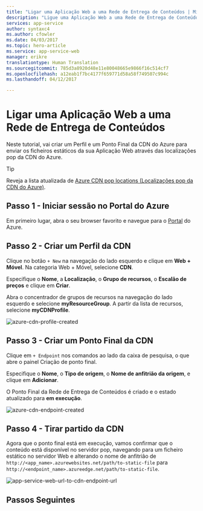 ```yaml
---
title: "Ligar uma Aplicação Web a uma Rede de Entrega de Conteúdos | Microsoft Docs"
description: "Ligue uma Aplicação Web a uma Rede de Entrega de Conteúdos para entregar os seus ficheiros estáticos a partir de nós de extremidade."
services: app-service
author: syntaxc4
ms.author: cfowler
ms.date: 04/03/2017
ms.topic: hero-article
ms.service: app-service-web
manager: erikre
translationtype: Human Translation
ms.sourcegitcommit: 785d3a8920d48e11e80048665e9866f16c514cf7
ms.openlocfilehash: a12eab1f7bc4177f659771d58a58f749507c994c
ms.lasthandoff: 04/12/2017

---
```

# <a name="connect-a-web-app-to-a-content-delivery-network"></a>Ligar uma Aplicação Web a uma Rede de Entrega de Conteúdos

Neste tutorial, vai criar um Perfil e um Ponto Final da CDN do Azure para enviar os ficheiros estáticos da sua Aplicação Web através das localizações pop da CDN do Azure.

> [!TIP]
> Reveja a lista atualizada de [Azure CDN pop locations (Localizações pop da CDN do Azure)](https://docs.microsoft.com/en-us/azure/cdn/cdn-pop-locations).
>

## <a name="step-1---login-to-azure-portal"></a>Passo 1 - Iniciar sessão no Portal do Azure

Em primeiro lugar, abra o seu browser favorito e navegue para o [Portal](https://portal.azure.com) do Azure.

## <a name="step-2---create-a-cdn-profile"></a>Passo 2 - Criar um Perfil da CDN

Clique no botão `+ New` na navegação do lado esquerdo e clique em **Web + Móvel**. Na categoria Web + Móvel, selecione **CDN**.

Especifique o **Nome**, a **Localização**, o **Grupo de recursos**, o **Escalão de preços** e clique em **Criar**.

Abra o concentrador de grupos de recursos na navegação do lado esquerdo e selecione **myResourceGroup**. A partir da lista de recursos, selecione **myCDNProfile**.

![azure-cdn-profile-created](media/app-service-web-tutorial-content-delivery-network/azure-cdn-profile-created.png)

## <a name="step-3---create-a-cdn-endpoint"></a>Passo 3 - Criar um Ponto Final da CDN

Clique em `+ Endpoint` nos comandos ao lado da caixa de pesquisa, o que abre o painel Criação de ponto final.

Especifique o **Nome**, o **Tipo de origem**, o **Nome de anfitrião da origem**, e clique em **Adicionar**.

O Ponto Final da Rede de Entrega de Conteúdos é criado e o estado atualizado para **em execução**.

![azure-cdn-endpoint-created](media/app-service-web-tutorial-content-delivery-network/azure-cdn-endpoint-created.png)

## <a name="step-4---leveraging-cdn"></a>Passo 4 - Tirar partido da CDN

Agora que o ponto final está em execução, vamos confirmar que o conteúdo está disponível no servidor pop, navegando para um ficheiro estático no servidor Web e alterando o nome de anfitrião de `http://<app_name>.azurewebsites.net/path/to-static-file` para `http://<endpoint_name>.azureedge.net/path/to-static-file`.

![app-service-web-url-to-cdn-endpoint-url](media/app-service-web-tutorial-content-delivery-network/app-service-web-url-to-cdn-endpoint-url.png)

## <a name="next-steps"></a>Passos Seguintes


